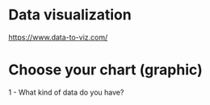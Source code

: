 # Data visualization

https://www.data-to-viz.com/


# Choose your chart (graphic)
1 - What kind of data do you have?
